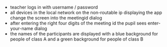 - teacher logs in with username / password
- all devices in the local network on the non-routable ip displaying the app change the screen into the meetingid dialog
- after entering the right four digits of the meeting id the pupil sees enter-your-name dialog
- the names of the participants are displayed with a blue background for people of class A and a green background for people of class B